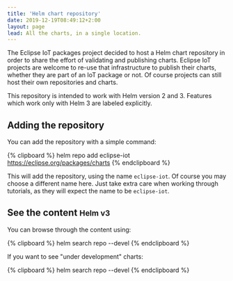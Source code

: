 ```yaml
---
title: 'Helm chart repository'
date: 2019-12-19T08:49:12+2:00
layout: page
lead: All the charts, in a single location.
---
```


The Eclipse IoT packages project decided to host a Helm chart repository in order to share the
effort of validating and publishing charts. Eclipse IoT projects are welcome to re-use that
infrastructure to publish their charts, whether they are part of an IoT package or not. Of course
projects can still host their own repositories and charts.

This repository is intended to work with Helm version 2 and 3. Features which work only with Helm 3
are labeled explicitly.

## Adding the repository

You can add the repository with a simple command:

{% clipboard %}
    helm repo add eclipse-iot https://eclipse.org/packages/charts
{% endclipboard %}

This will add the repository, using the name `eclipse-iot`. Of course you may choose
a different name here. Just take extra care when working through tutorials, as they will
expect the name to be `eclipse-iot`.

## See the content <small><span class="badge badge-secondary">Helm v3</span></small>

You can browse through the content using:

{% clipboard %}
    helm search repo --devel
{% endclipboard %}

If you want to see "under development" charts:

{% clipboard %}
    helm search repo --devel
{% endclipboard %}
